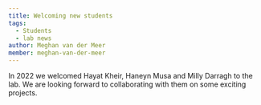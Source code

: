```yaml
---
title: Welcoming new students
tags: 
  - Students
  - lab news
author: Meghan van der Meer
member: meghan-van-der-meer
---
```


In 2022 we welcomed Hayat Kheir, Haneyn Musa and Milly Darragh to the lab. We are looking forward to collaborating with them on some exciting projects.


